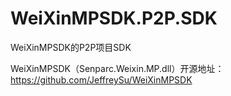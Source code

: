 WeiXinMPSDK.P2P.SDK
===================

WeiXinMPSDK的P2P项目SDK

WeiXinMPSDK（Senparc.Weixin.MP.dll）开源地址：https://github.com/JeffreySu/WeiXinMPSDK
